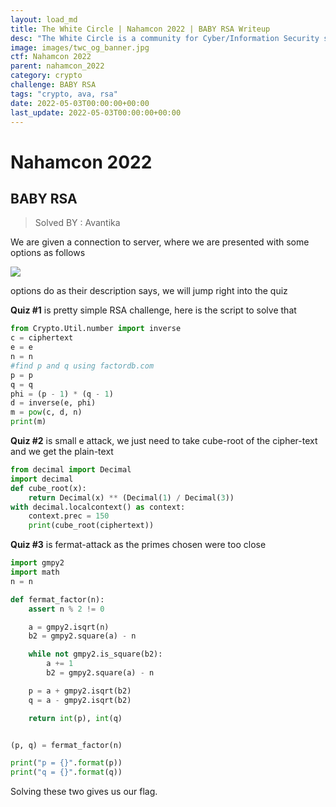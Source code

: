 ```yaml
---
layout: load_md
title: The White Circle | Nahamcon 2022 | BABY RSA Writeup
desc: "The White Circle is a community for Cyber/Information Security students, enthusiasts and professionals. You can discuss anything related to Security, share your knowledge with others, get help when you need it and proceed further in your journey with amazing people from all over the world."
image: images/twc_og_banner.jpg
ctf: Nahamcon 2022
parent: nahamcon_2022
category: crypto
challenge: BABY RSA
tags: "crypto, ava, rsa"
date: 2022-05-03T00:00:00+00:00
last_update: 2022-05-03T00:00:00+00:00
---
```


<h1 class="heading card-title white-text">Nahamcon 2022</h1>

## BABY RSA
> Solved BY : Avantika

We are given a connection to server, where we are presented with some options as follows

![](https://i.imgur.com/1U1K8a3.png)

options do as their description says, we will jump right into the quiz

**Quiz #1** is pretty simple RSA challenge, here is the script to solve that

```python
from Crypto.Util.number import inverse
c = ciphertext
e = e
n = n
#find p and q using factordb.com
p = p
q = q
phi = (p - 1) * (q - 1)
d = inverse(e, phi)
m = pow(c, d, n)
print(m)
```

**Quiz #2** is small e attack, we just need to take cube-root of the cipher-text and we get the plain-text

```python
from decimal import Decimal
import decimal
def cube_root(x):
    return Decimal(x) ** (Decimal(1) / Decimal(3))
with decimal.localcontext() as context:
    context.prec = 150
    print(cube_root(ciphertext))
```

**Quiz #3** is fermat-attack as the primes chosen were too close

```python
import gmpy2
import math
n = n

def fermat_factor(n):
    assert n % 2 != 0

    a = gmpy2.isqrt(n)
    b2 = gmpy2.square(a) - n

    while not gmpy2.is_square(b2):
        a += 1
        b2 = gmpy2.square(a) - n

    p = a + gmpy2.isqrt(b2)
    q = a - gmpy2.isqrt(b2)

    return int(p), int(q)


(p, q) = fermat_factor(n)

print("p = {}".format(p))
print("q = {}".format(q))
```

Solving these two gives us our flag.

